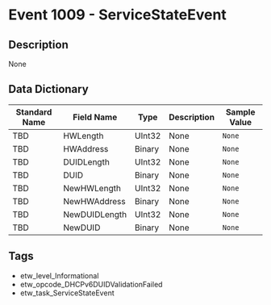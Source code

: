 # Event 1009 - ServiceStateEvent

## Description
None

## Data Dictionary
|Standard Name|Field Name|Type|Description|Sample Value|
|---|---|---|---|---|
|TBD|HWLength|UInt32|None|`None`|
|TBD|HWAddress|Binary|None|`None`|
|TBD|DUIDLength|UInt32|None|`None`|
|TBD|DUID|Binary|None|`None`|
|TBD|NewHWLength|UInt32|None|`None`|
|TBD|NewHWAddress|Binary|None|`None`|
|TBD|NewDUIDLength|UInt32|None|`None`|
|TBD|NewDUID|Binary|None|`None`|

## Tags
* etw_level_Informational
* etw_opcode_DHCPv6DUIDValidationFailed
* etw_task_ServiceStateEvent